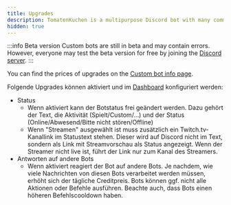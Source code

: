 ```yaml
---
title: Upgrades
description: TomatenKuchen is a multipurpose Discord bot with many common and innovative features for your server. Erklärt die verschiedenen Upgrades von Custom-Bots.
hidden: true
---
```


:::info Beta version
Custom bots are still in beta and may contain errors.
However, everyone may test the beta version for free by joining the [Discord server](https://tomatenkuchen.com/discord).
:::

You can find the prices of upgrades on the [Custom bot info page](https://tomatenkuchen.com/custom#upgrades).

Folgende Upgrades können aktiviert und im [Dashboard](https://tomatenkuchen.com/dashboard/custom) konfiguriert werden:
- Status
	- Wenn aktiviert kann der Botstatus frei geändert werden. Dazu gehört der Text, die Aktivität (Spielt/Custom/...) und der Status (Online/Abwesend/Bitte nicht stören/Offline)
	- Wenn "Streamen" ausgewählt ist muss zusätzlich ein Twitch.tv-Kanallink im Statustext stehen. Dieser wird auf Discord nicht im Text, sondern als Link mit Streamvorschau als Status angezeigt. Wenn der Streamer nicht live ist, führt der Link nur zum Kanal des Streamers.
- Antworten auf andere Bots
	- Wenn aktiviert reagiert der Bot auf andere Bots. Je nachdem, wie viele Nachrichten von diesen Bots verarbeitet werden müssen, erhöht sich der tägliche Creditpreis. Bots können ggf. nicht alle Aktionen oder Befehle ausführen. Beachte auch, dass Bots einen höheren Befehlscooldown haben.
